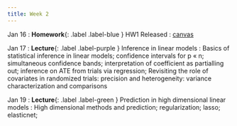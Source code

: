 ```yaml
---
title: Week 2
---
```

Jan 16
: **Homework**{: .label .label-blue } HW1 Released
  : [canvas](https://canvas.stanford.edu/)
  
Jan 17
: **Lecture**{: .label .label-purple } Inference in linear models
: Basics of statistical inference in linear models; confidence intervals for p « n; simultaneous confidence bands; interpretation of coefficient as partialling out; inference on ATE from trials via regression; Revisiting the role of covariates in randomized trials: precision and heterogeneity: variance characterization and comparisons

Jan 19
: **Lecture**{: .label .label-green } Prediction in high dimensional linear models
: High dimensional methods and prediction; regularization; lasso; elasticnet;

